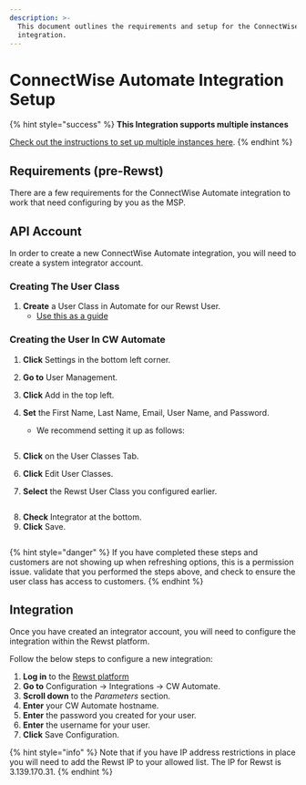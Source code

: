 ```yaml
---
description: >-
  This document outlines the requirements and setup for the ConnectWise Automate
  integration.
---
```


# ConnectWise Automate Integration Setup

{% hint style="success" %}
**This Integration supports multiple instances**

[Check out the instructions to set up multiple instances here](../../general/multi-instance-integration/multi-instance-integration-setup.md).
{% endhint %}

## Requirements (pre-Rewst)

There are a few requirements for the ConnectWise Automate integration to work that need configuring by you as the MSP.

## API Account

In order to create a new ConnectWise Automate integration, you will need to create a system integrator account.

### Creating The User Class

1. **Create** a User Class in Automate for our Rewst User.&#x20;
   * [Use this as a guide](least-privilege-access-guide-for-connectwise-automate-integration.md)

### Creating the User In CW Automate

1. **Click** Settings in the bottom left corner.
2. **Go to** User Management.
3. **Click** Add in the top left.
4.  **Set** the First Name, Last Name, Email, User Name, and Password.&#x20;

    * We recommend setting it up as follows:

    <figure><img src="../../../../.gitbook/assets/2023-09-13_14-04-24.png" alt=""><figcaption></figcaption></figure>
5. **Click** on the User Classes Tab.
6. **Click** Edit User Classes.&#x20;
7. **Select** the Rewst User Class you configured earlier.

<figure><img src="../../../../.gitbook/assets/2023-09-13_14-06-21.png" alt=""><figcaption></figcaption></figure>

8. **Check** Integrator at the bottom.&#x20;
9. **Click** Save.

<figure><img src="../../../../.gitbook/assets/2023-09-13_14-07-16.png" alt=""><figcaption></figcaption></figure>

{% hint style="danger" %}
If you have completed these steps and customers are not showing up when refreshing options, this is a permission issue. validate that you performed the steps above, and check to ensure the user class has access to customers.&#x20;
{% endhint %}

## Integration

Once you have created an integrator account, you will need to configure the integration within the Rewst platform.

Follow the below steps to configure a new integration:

1. **Log in** to the [Rewst platform](https://app.rewst.io/)
2. **Go to** Configuration → Integrations → CW Automate.
3. **Scroll down** to the _Parameters_ section.
4. **Enter** your CW Automate hostname.
5. **Enter** the password you created for your user.
6. **Enter** the username for your user.
7. **Click** Save Configuration.

{% hint style="info" %}
Note that if you have IP address restrictions in place you will need to add the Rewst IP to your allowed list. The IP for Rewst is 3.139.170.31.
{% endhint %}
